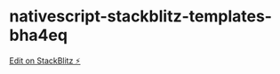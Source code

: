 # nativescript-stackblitz-templates-bha4eq

[Edit on StackBlitz ⚡️](https://stackblitz.com/edit/nativescript-stackblitz-templates-bha4eq)